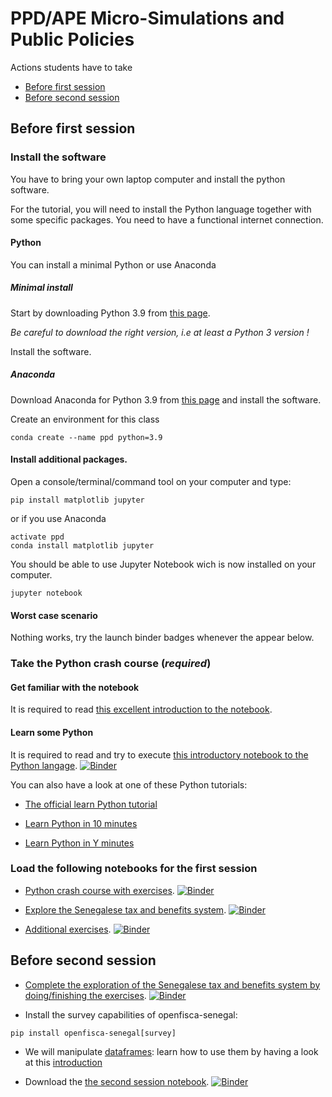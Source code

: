 # PPD/APE Micro-Simulations and Public Policies


Actions students have to take

* [Before first session](#before-first-session)
* [Before second session](#before-second-session)

## Before first session

### Install the software

You have to bring your own laptop computer and install the python software.

For the tutorial, you will need to install the Python language together with some specific packages. You need to have a functional internet connection.

#### Python

You can install a minimal Python or use Anaconda

##### Minimal install

Start by downloading Python 3.9 from [this page](https://www.python.org/downloads/).

*Be careful to download the right version, i.e at least a Python 3 version !*

Install the software.

##### Anaconda

Download Anaconda for Python 3.9 from [this page](https://www.anaconda.com/products/individual) and install the software.

Create an environment for this class

```shell
conda create --name ppd python=3.9
```

#### Install additional packages.

Open a console/terminal/command tool on your computer and type:

```shell
pip install matplotlib jupyter
```

or if you use Anaconda

```shell
activate ppd
conda install matplotlib jupyter
```

You should be able to use Jupyter Notebook wich is now installed on your computer.

```
jupyter notebook
```

<!-- #### Troubleshouting on Microsoft Windows systems:

If the command

```
pip install jupyter matplolib
```

does not install the packages, you should try the following steps:
  - Add the Python `Scripts` directory (it looks like `C:\Python39\Scripts`) to your `PATH`
  - Type the command
```
python -m pip install jupyter matplotlib
```
  - If  you get an SSL certificate error
```
python -m pip install --index-url=http://pypi.python.org/simple/ --trusted-host pypi.python.org jupyter matplotlib
``` -->

#### Worst case scenario

Nothing works, try the launch binder badges whenever the appear below.


### Take the Python crash course (*required*)

#### Get familiar with the notebook

It is required to read [this excellent introduction to the notebook](http://nbviewer.jupyter.org/github/ipython-books/minibook-2nd-code/blob/master/chapter1/13-nbui.ipynb).

#### Learn some Python

It is required to read and try to execute [this introductory notebook to the Python langage](http://nbviewer.jupyter.org/github/ipython-books/minibook-2nd-code/blob/master/chapter1/14-python.ipynb). [![Binder](https://mybinder.org/badge_logo.svg)](https://mybinder.org/v2/gh/sylvainipp/pse-micro-simulations-and-public-policies.git/master?labpath=notebooks%2F14-python.ipynb)


You can also have a look at one of these Python tutorials:

- [The official learn Python tutorial]( https://www.learnpython.org/)

- [Learn Python in 10 minutes](https://www.stavros.io/tutorials/python/)

- [Learn Python in Y minutes](https://learnxinyminutes.com/docs/python/)

### Load the following notebooks for the first session

- [Python crash course with exercises](./notebooks/python_crash_course_student.ipynb). [![Binder](https://mybinder.org/badge_logo.svg)](https://mybinder.org/v2/gh/sylvainipp/pse-micro-simulations-and-public-policies.git/master?labpath=notebooks%2Fpython_crash_course_student.ipynb)


- [Explore the Senegalese tax and benefits system](./notebooks/Senegal-student.ipynb). [![Binder](https://mybinder.org/badge_logo.svg)](https://mybinder.org/v2/gh/sylvainipp/pse-micro-simulations-and-public-policies.git/master?labpath=notebooks%2FSenegal-student.ipynb)

- [Additional exercises](./notebooks/Senegal-student-2.ipynb). [![Binder](https://mybinder.org/badge_logo.svg)](https://mybinder.org/v2/gh/sylvainipp/pse-micro-simulations-and-public-policies.git/master?labpath=notebooks%2FSenegal-student-2.ipynb)


## Before second session

- [Complete the exploration of the Senegalese tax and benefits system by doing/finishing the exercises](./notebooks/Senegal-student-2.ipynb). [![Binder](https://mybinder.org/badge_logo.svg)](https://mybinder.org/v2/gh/sylvainipp/pse-micro-simulations-and-public-policies.git/master?labpath=notebooks%2FSenegal-student-2.ipynb)

- Install the survey capabilities of openfisca-senegal:
```
pip install openfisca-senegal[survey]
```

- We will manipulate [dataframes](http://pandas.pydata.org/): learn how to use them by having a look at this [introduction](http://pandas.pydata.org/pandas-docs/stable/10min.html)

- Download the [the second session notebook](./notebooks/Fake-data-Senegal.ipynb). [![Binder](https://mybinder.org/badge_logo.svg)](https://mybinder.org/v2/gh/sylvainipp/pse-micro-simulations-and-public-policies.git/master?labpath=notebooks%2FFake-data-Senegal.ipynb)


<!--

## After the second session:

You now have access to the complete notebooks with exercise solutions
 - Download the [the first session notebook with exercises solutions](./notebooks/Senegal-exercices-solutions.ipynb). [![Binder](https://mybinder.org/badge_logo.svg)](https://mybinder.org/v2/gh/sylvainipp/pse-micro-simulations-and-public-policies.git/master?labpath=notebooks%2FSenegal-exercices-solutions.ipynb)


 - Download the [the second session notebook with exercises solutions](./notebooks/Fake-data-Senegal.ipynb). [![Binder](https://mybinder.org/badge_logo.svg)](https://mybinder.org/v2/gh/sylvainipp/pse-micro-simulations-and-public-policies.git/master?labpath=notebooks%2FFake-data-Senegal.ipynb) -->
